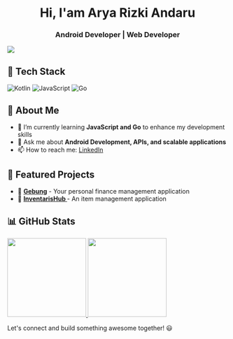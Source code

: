 <div align="center">
  <h1> Hi, I'am Arya Rizki Andaru </h1>
  <h3>Android Developer | Web Developer</h3>
</div>

<img src="https://user-images.githubusercontent.com/22107794/139580686-887df369-edb8-4bc8-b607-4fbf6d7e4866.gif">

## 🚀 Tech Stack

![Kotlin](https://img.shields.io/badge/Kotlin-%230095D5.svg?style=for-the-badge&logo=kotlin&logoColor=white)
![JavaScript](https://img.shields.io/badge/JavaScript-%23F7DF1E.svg?style=for-the-badge&logo=javascript&logoColor=black)
![Go](https://img.shields.io/badge/Go-%2300ADD8.svg?style=for-the-badge&logo=go&logoColor=white)

## 📌 About Me
- 🌱 I’m currently learning **JavaScript and Go** to enhance my development skills
- 💬 Ask me about **Android Development, APIs, and scalable applications**
- 📫 How to reach me: [LinkedIn](https://www.linkedin.com/in/aryarizkiandaru/)

## 📂 Featured Projects
- 🚧 **[Gebung](https://github.com/xryar/Gebung)** -  Your personal finance management application
- 🚧 **[InventarisHub ](https://github.com/xryar/Inventaris-App)** - An item management application

## 📊 GitHub Stats
<a href="https://github.com/xryar">
  <img height="180em" src="https://github-readme-stats-eight-theta.vercel.app/api?username=xryar&show_icons=true&theme=algolia&include_all_commits=true&count_private=true"/>
  <img height="180em" src="https://github-readme-stats-eight-theta.vercel.app/api/top-langs/?username=xryar&layout=compact&layout=compact&theme=algolia"/>
</a>

Let's connect and build something awesome together! 😃

